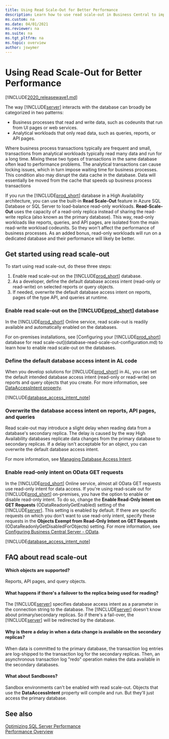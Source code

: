 ```yaml
---
title: Using Read Scale-Out for Better Performance 
description: Learn how to use read scale-out in Business Central to improve performance
ms.custom: na
ms.date: 04/01/2021
ms.reviewer: na
ms.suite: na
ms.tgt_pltfrm: na
ms.topic: overview
author: jswymer
---
```

# Using Read Scale-Out for Better Performance

[!INCLUDE[2020_releasewave1.md](../includes/2020_releasewave1.md)]

The way [!INCLUDE[server](../developer/includes/server.md)] interacts with the database can broadly be categorized in two patterns:
- Business processes that read and write data, such as codeunits that run from UI pages or web services.
- Analytical workloads that only read data, such as queries, reports, or API pages.

Where business process transactions typically are frequent and small, transactions from analytical workloads typically read many data and run for a long time. Mixing these two types of transactions in the same database often lead to performance problems. The analytical transactions can cause locking issues, which in turn impose waiting time for business processes. This condition also may disrupt the data cache in the database. Data  will essentially be moved from the cache that speeds up business process transactions

If you run the [!INCLUDE[prod_short](../developer/includes/prod_short.md)] database in a High Availability architecture, you can use the built-in **Read Scale-Out** feature in Azure SQL Database or SQL Server to load-balance read-only workloads. **Read-Scale-Out** uses the capacity of a read-only replica instead of sharing the read-write replica (also known as the primary database). This way, read-only workloads like reports, queries, and API pages, are isolated from the main read-write workload codeunits. So they won't affect the performance of business processes. As an added bonus, read-only workloads will run on a dedicated database and their performance will likely be better.

## Get started using read scale-out

To start using read scale-out, do these three steps:

1. Enable read scale-out on the [!INCLUDE[prod_short](../developer/includes/prod_short.md)] database.
2. As a developer, define the default database access intent (read-only or read-write) on selected reports or query objects.
3. If needed, overwrite the default database access intent on reports, pages of the type API, and queries at runtime.

### Enable read scale-out on the [!INCLUDE[prod_short](../developer/includes/prod_short.md)] database

In the [!INCLUDE[prod_short](../developer/includes/prod_short.md)] Online service, read scale-out is readily available and automatically enabled on the databases.

For on-premises installations, see [Configuring your [!INCLUDE[prod_short](../developer/includes/prod_short.md)] database for read scale-out](database-read-scale-out-configuration.md) to learn how to enable read scale-out on the databases.

### Define the default database access intent in AL code

When you develop solutions for [!INCLUDE[prod_short](../developer/includes/prod_short.md)] in AL, you can set the default intended database access intent (read-only or read-write) on reports and query objects that you create. For more information, see [DataAccessIntent property](../developer/properties/devenv-dataaccessintent-property.md).

[!INCLUDE[database_access_intent_note](../includes/include-database-access-intent-note.md)]


### Overwrite the database access intent on reports, API pages, and queries

Read scale-out may introduce a slight delay when reading data from a database's secondary replica. The delay is caused by the way High Availability databases replicate data changes from the primary database to secondary replicas. If a delay isn't acceptable for an object, you can overwrite the default database access intent.

For more information, see [Managing Database Access Intent](/dynamics365/business-central/admin-data-access-intent).

### Enable read-only intent on OData GET requests

In the [!INCLUDE[prod_short](../developer/includes/prod_short.md)] Online service, almost all OData GET requests use read-only intent for data access. If you're using read-scale out for [!INCLUDE[prod_short](../developer/includes/prod_short.md)] on-premises, you have the option to enable or disable read-only intent. To do so, change the **Enable Read-Only Intent on GET Requests** (ODataReadonlyGetEnabled) setting of the [!INCLUDE[server](../developer/includes/server.md)]. This setting is enabled by default. If there are specific requests on which you don't want to use read-only intent, specify these requests in the **Objects Exempt from Read-Only Intent on GET Requests** (ODataReadonlyGetDisabledForObjects) setting. For more information, see [Configuring Business Central Server - OData](../administration/configure-server-instance.md#ODataServices).

[!INCLUDE[database_access_intent_note](../includes/include-database-access-intent-note.md)]


## FAQ about read scale-out

#### Which objects are supported?

Reports, API pages, and query objects.

#### What happens if there's a failover to the replica being used for reading?

The [!INCLUDE[server](../developer/includes/server.md)] specifies database access intent as a parameter in the connection string to the database. The [!INCLUDE[server](../developer/includes/server.md)] doesn't know about primary/secondary replicas. So if there's a fail-over, the [!INCLUDE[server](../developer/includes/server.md)] will be redirected by the database.

#### Why is there a delay in when a data change is available on the secondary replicas?

When data is committed to the primary database, the transaction log entries are log-shipped to the transaction log for the secondary replicas. Then, an asynchronous transaction log "redo" operation makes the data available in the secondary databases.

#### What about Sandboxes?

Sandbox environments can't be enabled with read scale-out. Objects that use the **DataAccessIntent** property will compile and run. But they'll just access the primary database.

## See also

[Optimizing SQL Server Performance](optimize-sql-server-performance.md)  
[Performance Overview](../performance/performance-overview.md)